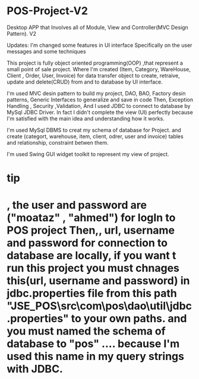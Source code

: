 # POS-Project-V2
Desktop APP that Involves all of Module, View and Controller(MVC Design Pattern). V2

Updates: I'm changed some features in UI interface Specifically on the user messages and some techniques

This project is fully object oriented programming(OOP) ,that represent a small point of sale project. 
Where I'm created (Item, Category, WareHouse, Client , Order, User, Invoice) for data transfer object to create, retraive, update and delete(CRUD) from and to database by UI interface.

I'm used MVC desin pattern to build my project, DAO, BAO, Factory desin patterns, Generic Interfaces to generalize and save in code Then, Exception Handling , Security ,Validation, 
And I used JDBC to connect to database by MySql JDBC Driver.
In fact I didn't complete the view (UI) perfectly because I'm satisfied with the main idea and understanding how it works. 

I'm used MySql DBMS to creat my schema of database for Project. and create (categort, warehouse, item, client, odrer, user and invoice) tables and relationship, constraint betwen them.

I'm used Swing GUI widget toolkit to represent my view of project.

<h1>tip<h1>, the user and password are ("moataz" , "ahmed") for logIn to POS project 
Then,, url, username and password for connection to database are locally, if you want t run this project you must chnages this(url, username and password) in jdbc.properties file from this path "JSE_POS\src\com\pos\dao\util\jdbc.properties" to your own paths.
and you must named the schema of database to "pos" .... because I'm used this name in my query strings with JDBC.
